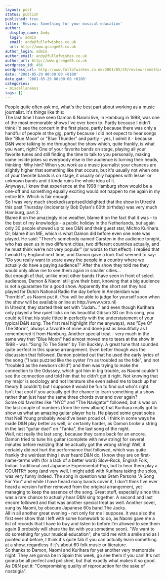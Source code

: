 ```yaml
---
layout: post
status: publish
published: true
title: 'Review: Something for your musical education'
author:
  display_name: Andy
  login: admin
  email: andy@fullofwishes.co.uk
  url: http://www.grange85.co.uk
author_login: admin
author_email: andy@fullofwishes.co.uk
author_url: http://www.grange85.co.uk
wordpress_id: 466
wordpress_url: http://www.fullofwishes.co.uk/2001/05/29/review-something-for-your-musical-education/
date: '2001-05-29 00:00:00 +0100'
date_gmt: '2001-05-29 00:00:00 +0100'
categories:
- miscellaneous
tags: []
---
```

<p>People quite often ask me, what's the best part about working as a music journalist. It's things like this:<br />The last time I have seen Damon & Naomi live, in Hamburg in 1998,  was one of the most memorable shows I've ever been to. Partly because I didn't think I'd see the concert in the first place, partly because there was only a handful of people at the gig, partly because I did not expect to hear songs like "Blue Moon" or "Blue Thunder" and partly  - yes, I admit it - because D&N were talking to me throughout the show which, quite frankly, is what you want, right? One of your favorite bands on stage, playing all your favorite tunes and still finding the time to talk to you personally, making some inside jokes so everybody else in the audience is turning their heads, thinking: Why him? When you work as a music journalist your chances are slightly higher that something like that occurs, but it's usually not when one of your favorite bands is on stage, it usually only happens with lesser or unknown bands and it kinda ruins the whole idea of it. <br />Anyways, I knew that experience at the 1998 Hamburg show would be a one-off and something equally exciting would not happen to me again in my entire life. Which is fair enough.<br />So I was very much shocked/surprised/delighted that the show in Utrecht this past Thursday (incidentally Bob Dylan's 60th birthday) was very much Hamburg, part 2.<br />Blame it on the amazingly nice weather, blame it  on the fact that it was - to the best of my knowledge - a public holiday in the Netherlands, but again only 30 people showed up to see D&N and their guest star, Michio Kurihara. Or, blame it on ME, which is what Damon did before even one note was played. He said: "There's somebody named Carsten in the audience tonight, who has seen us in two different cities, two different countries actually, and he must think we're not very popular" (or words to that effect). I replied that I would try England next time, and Damon gave a look that seemed to say: "Do you really want to scare away the people in a country where we actually do have a paying audience?" After the show they told me they would only allow me to see them again in smaller cities...<br />But enough of that, unlike most other bands I have seen in front of select audiences, Damon & Naomi still give their best, knowing that a big audience is not a guarantee for a good show. Apparently the short set they had played for Dutch National Radio the day before in Amsterdam was "horrible", as Naomi put it. (You will be able to judge for yourself soon when the show will be available online at http://www.vpro.nl)<br />In Utrecht, they started their set with "Judah..." and even though Kurihara only played a few quiet licks on his beautiful Gibson SG on this song, you could tell that his style fitted in perfectly with the understatement of your typical D&N song.  The first real highlight (for me anyways), was "Eye Of The Storm", always a favorite of mine and done just as beautifully as I remembered it from Hamburg. Another special treat - very much in the same way  that "Blue Moon" had almost moved me to tears at the show in 1998 - was "Song To The Siren" by Tim Buckley. A great tune that sounded quite perfect in this sparse arrangement. Even better though was the discussion that followed. Damon pointed out that he used the early lyrics of the song ("I was puzzled like the oyster I'm as troubled as the tide", and not "troubled as the newborn child") and then was trying to make the connection to the Odyssey, which got him in big trouble, as Naomi couldn't see the connection and told him that he didn't get it right. Not knowing that my major is sociology and not literature she even asked me to back up her theory (I couldn't) but I suppose it would be fun to find out who's right. <br />Isn't that cool if you actually get the chance to learn something at a show rather than just hear the same three chords over and over again?<br />Some old favorites like "NYC" and "The Navigator" followed, but is was on the last couple of numbers (from the new album) that Kurihara really got to show us what an amazing guitar player he is. He played some great solos that Neil Young probably would've been proud of. I think in some ways he made D&N play better as well, or certainly harder, as Damon broke a string in the last "guitar duel" on "Tanka", the last song of the night.<br />Well, not really the last song, because they came back for an encore. Damon tried to tune his guitar (complete with new string) for several minutes before realizing that he actually got the wrong string! Well, it certainly did not hurt the performance that followed, which was quite frankly the weirdest thing I ever heard D&N do. I know they are on first-name-terms with (for a lack of a better word) Slow-Rock, English Folk, Indian Traditional and Japanese Experimental-Pop, but to hear them play a COUNTRY song (and very well, I might add) with Kurihara taking the solos, was very funny indeed. The song in question was Gram Parsons "A Song For You" and while I have heard many bands cover it, I don't think I've ever heard a version further removed from the original arrangement, yet managing to keep the essence of the song. Great stuff, especially since this was a rare chance to actually hear D&N sing together. A second and last encore followed and that was another special treat as well. Another cover, sung by Naomi, by obscure Japanese 60s band The Jacks. <br />All in all another great evening - not only for me I suppose. It was also the first ever show that I left with some homework to do, as Naomi gave me a list of records that I have to buy and listen to before I'm allowed to see them again (I probably will share the list with you sometime soon). "We want to do something for your musical education", she told me with a smile and as I pointed out before, I think it's quite fab if you can actually learn something at a show, regardless if it's about 60 folk music or literature.<br />So thanks to Damon, Naomi and Kurihara for yet another very memorable night. They are gonna be in Spain this week, go see them if you can! It's not gonna be all perfect and polished, but that exactly what makes it so good. As D&N put it: "Compromising quality of reproduction for the sake of nostalgia".</p>
